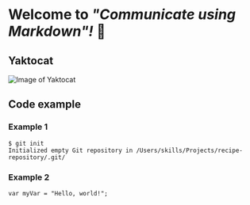 # Welcome to _"Communicate using Markdown"!_ 👋

## Yaktocat
![Image of Yaktocat](https://octodex.github.com/images/yaktocat.png)

## Code example

### Example 1
```
$ git init
Initialized empty Git repository in /Users/skills/Projects/recipe-repository/.git/
```

### Example 2
```
var myVar = "Hello, world!";
```
